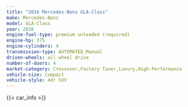 ```yaml
---
title: "2016 Mercedes-Benz GLA-Class"
make: Mercedes-Benz
model: GLA-Class
year: 2016
engine-fuel-type: premium unleaded (required)
engine-hp: 375
engine-cylinders: 4
transmission-type: AUTOMATED_Manual
driven-wheels: all wheel drive
number-of-doors: 4
market-category: Crossover,Factory Tuner,Luxury,High-Performance
vehicle-size: Compact
vehicle-style: 4dr SUV
---
```


{{< car_info >}}
